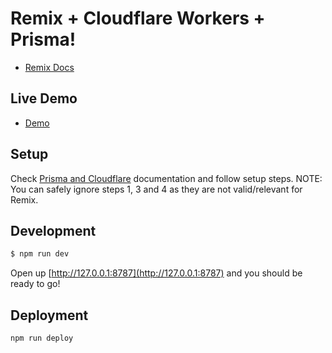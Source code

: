 # Remix + Cloudflare Workers + Prisma!
- [Remix Docs](https://remix.run/docs)

## Live Demo
- [Demo](https://remix-cloudflare-workers.marcomafessolli.workers.dev)

## Setup
Check [Prisma and Cloudflare](https://www.prisma.io/docs/guides/deployment/deployment-guides/deploying-to-cloudflare-workers) documentation and follow setup steps.
NOTE: You can safely ignore steps 1, 3 and 4 as they are not valid/relevant for Remix.   

## Development

```sh
$ npm run dev
```

Open up [http://127.0.0.1:8787](http://127.0.0.1:8787) and you should be ready to go!

## Deployment

```sh
npm run deploy
```
